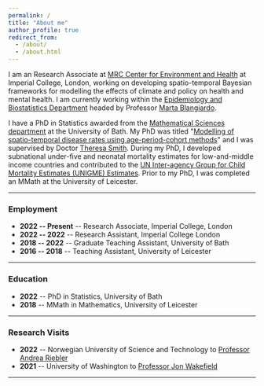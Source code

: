 ```yaml
---
permalink: /
title: "About me"
author_profile: true
redirect_from: 
  - /about/
  - /about.html
---
```


I am an Research Associate at [MRC Center for Environment and Health](https://environment-health.ac.uk/) at Imperial College, London, working on developing spatio-temporal Bayesian frameworks for modelling the effects of climate and policy on health and mental health. I am currently working within the [Epidemiology and Biostatistics Department](https://sites.google.com/view/envstats/home) headed by Professor [Marta Blangiardo](https://www.imperial.ac.uk/people/m.blangiardo).

I have a PhD in Statistics awarded from the [Mathematical Sciences department](https://www.bath.ac.uk/departments/department-of-mathematical-sciences/) at the University of Bath. My PhD was titled "[Modelling of spatio-temporal disease rates using age-period-cohort methods](../files/PhDThesis_Gascoigne.pdf)" and I was supervised by Doctor [Theresa Smith](https://people.bath.ac.uk/trs35/). During my PhD, I developed subnational under-five and neonatal mortality estimates for low-and-middle income countries and contributed to the [UN Inter-agency Group for Child Mortality Estimates (UNIGME) Estimates](https://childmortality.org/wp-content/uploads/2023/10/UN-IGME_Subnational_U5MR_and_NMR_2000-2021-1.pdf). Prior to my PhD, I was completed an MMath at the University of Leicester.

------------------------------------------------------------------------

### Employment

-   **2022 -- Present** -- Research Associate, Imperial College, London
-   **2022 -- 2022** -- Research Assistant, Imperial College London
-   **2018 -- 2022** -- Graduate Teaching Assistant, University of Bath
-   **2016 -- 2018** -- Teaching Assistant, University of Leicester

------------------------------------------------------------------------

### Education

-   **2022** -- PhD in Statistics, University of Bath
-   **2018** -- MMath in Mathematics, University of Leicester

------------------------------------------------------------------------

### Research Visits

-   **2022** -- Norwegian University of Science and Technology to [Professor Andrea Riebler](https://folk.ntnu.no/andrerie/)
-   **2021** -- University of Washington to [Professor Jon Wakefield](https://faculty.washington.edu/jonno/)

------------------------------------------------------------------------

